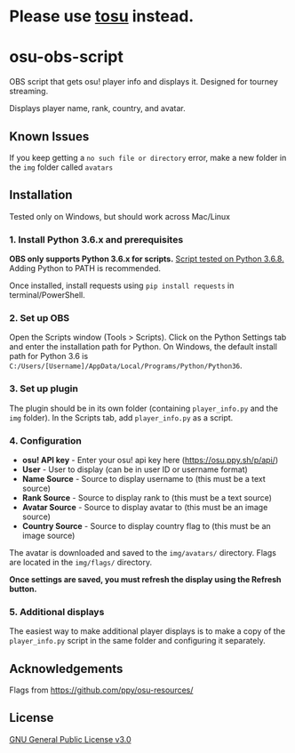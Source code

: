 # Please use [tosu](https://github.com/KotRikD/tosu) instead.

# osu-obs-script
OBS script that gets osu! player info and displays it. Designed for tourney streaming.

Displays player name, rank, country, and avatar.

## Known Issues
If you keep getting a `no such file or directory` error, make a new folder in the `img` folder called `avatars`

## Installation
Tested only on Windows, but should work across Mac/Linux

### 1. Install Python 3.6.x and prerequisites
**OBS only supports Python 3.6.x for scripts.** [Script tested on Python 3.6.8.](https://www.python.org/downloads/release/python-368/) Adding Python to PATH is recommended.

Once installed, install requests using `pip install requests` in terminal/PowerShell.

### 2. Set up OBS
Open the Scripts window (Tools > Scripts). Click on the Python Settings tab and enter the installation path for Python. On Windows, the default install path for Python 3.6 is `C:/Users/[Username]/AppData/Local/Programs/Python/Python36`.

### 3. Set up plugin
The plugin should be in its own folder (containing `player_info.py` and the `img` folder). In the Scripts tab, add `player_info.py` as a script.

### 4. Configuration
* **osu! API key** - Enter your osu! api key here (https://osu.ppy.sh/p/api/)
* **User** - User to display (can be in user ID or username format)
* **Name Source** - Source to display username to (this must be a text source)
* **Rank Source** - Source to display rank to (this must be a text source)
* **Avatar Source** - Source to display avatar to (this must be an image source)
* **Country Source** - Source to display country flag to (this must be an image source)

The avatar is downloaded and saved to the `img/avatars/` directory. Flags are located in the `img/flags/` directory.

**Once settings are saved, you must refresh the display using the Refresh button.**

### 5. Additional displays
The easiest way to make additional player displays is to make a copy of the `player_info.py` script in the same folder and configuring it separately.

## Acknowledgements
Flags from https://github.com/ppy/osu-resources/

## License
[GNU General Public License v3.0](https://github.com/ceIery/osu-obs-script/blob/master/LICENSE)
